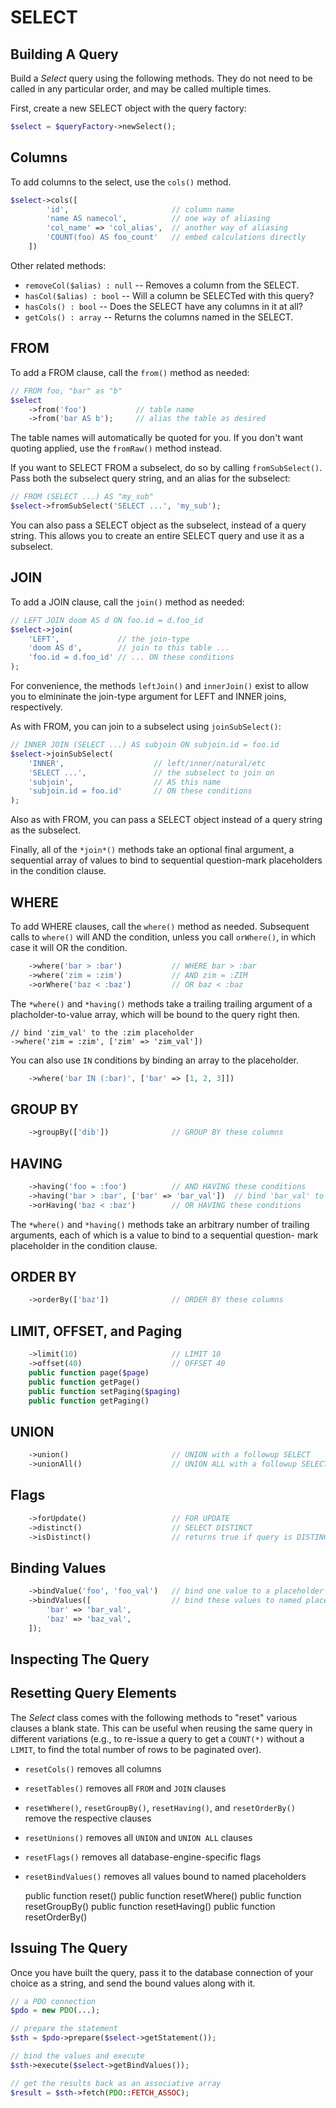 # SELECT

## Building A Query

Build a _Select_ query using the following methods. They do not need to
be called in any particular order, and may be called multiple times.

First, create a new SELECT object with the query factory:

```php
$select = $queryFactory->newSelect();
```

## Columns

To add columns to the select, use the `cols()` method.

```php
$select->cols([
        'id',                       // column name
        'name AS namecol',          // one way of aliasing
        'col_name' => 'col_alias',  // another way of aliasing
        'COUNT(foo) AS foo_count'   // embed calculations directly
    ])
```

Other related methods:

- `removeCol($alias) : null` -- Removes a column from the SELECT.
- `hasCol($alias) : bool` -- Will a column be SELECTed with this query?
- `hasCols() : bool` -- Does the SELECT have any columns in it at all?
- `getCols() : array` -- Returns the columns named in the SELECT.


## FROM

To add a FROM clause, call the `from()` method as needed:

```php
// FROM foo, "bar" as "b"
$select
    ->from('foo')           // table name
    ->from('bar AS b');     // alias the table as desired
```

The table names will automatically be quoted for you. If you don't want
quoting applied, use the `fromRaw()` method instead.

If you want to SELECT FROM a subselect, do so by calling `fromSubSelect()`.
Pass both the subselect query string, and an alias for the subselect:

```php
// FROM (SELECT ...) AS "my_sub"
$select->fromSubSelect('SELECT ...', 'my_sub');
```

You can also pass a SELECT object as the subselect, instead of a query string.
This allows you to create an entire SELECT query and use it as a subselect.


## JOIN

To add a JOIN clause, call the `join()` method as needed:

```php
// LEFT JOIN doom AS d ON foo.id = d.foo_id
$select->join(
    'LEFT',             // the join-type
    'doom AS d',        // join to this table ...
    'foo.id = d.foo_id' // ... ON these conditions
);
```

For convenience, the methods `leftJoin()` and `innerJoin()` exist to allow you
to elmininate the join-type argument for LEFT and INNER joins, respectively.

As with FROM, you can join to a subselect using `joinSubSelect()`:

```php
// INNER JOIN (SELECT ...) AS subjoin ON subjoin.id = foo.id
$select->joinSubSelect(
    'INNER',                    // left/inner/natural/etc
    'SELECT ...',               // the subselect to join on
    'subjoin',                  // AS this name
    'subjoin.id = foo.id'       // ON these conditions
);
```

Also as with FROM, you can pass a SELECT object instead of a query string as the
subselect.

Finally, all of the `*join*()` methods take an optional final argument, a
sequential array of values to bind to sequential question-mark placeholders in
the condition clause.


## WHERE

To add WHERE clauses, call the `where()` method as needed. Subsequent calls to
`where()` will AND the condition, unless you call `orWhere()`, in which case it
will OR the condition.

```php
    ->where('bar > :bar')           // WHERE bar > :bar
    ->where('zim = :zim')           // AND zim = :ZIM
    ->orWhere('baz < :baz')         // OR baz < :baz
```

The `*where()` and `*having()` methods take a trailing trailing argument of a
placholder-to-value array, which will be bound to the query right then.

    // bind 'zim_val' to the :zim placeholder
    ->where('zim = :zim', ['zim' => 'zim_val'])
    
You can also use `IN` conditions by binding an array to the placeholder.

```php
    ->where('bar IN (:bar)', ['bar' => [1, 2, 3]])
```

## GROUP BY

```php
    ->groupBy(['dib'])              // GROUP BY these columns
```

## HAVING

```php
    ->having('foo = :foo')          // AND HAVING these conditions
    ->having('bar > :bar', ['bar' => 'bar_val'])  // bind 'bar_val' to the :bar placeholder
    ->orHaving('baz < :baz')        // OR HAVING these conditions
```

The `*where()` and `*having()` methods take an arbitrary number of
trailing arguments, each of which is a value to bind to a sequential question-
mark placeholder in the condition clause.

## ORDER BY

```php
    ->orderBy(['baz'])              // ORDER BY these columns
```

## LIMIT, OFFSET, and Paging

```php
    ->limit(10)                     // LIMIT 10
    ->offset(40)                    // OFFSET 40
    public function page($page)
    public function getPage()
    public function setPaging($paging)
    public function getPaging()
```

## UNION

```php
    ->union()                       // UNION with a followup SELECT
    ->unionAll()                    // UNION ALL with a followup SELECT
```

## Flags

```php
    ->forUpdate()                   // FOR UPDATE
    ->distinct()                    // SELECT DISTINCT
    ->isDistinct()                  // returns true if query is DISTINCT
```

## Binding Values

```php
    ->bindValue('foo', 'foo_val')   // bind one value to a placeholder
    ->bindValues([                  // bind these values to named placeholders
        'bar' => 'bar_val',
        'baz' => 'baz_val',
    ]);
```

## Inspecting The Query


## Resetting Query Elements

The _Select_ class comes with the following methods to "reset" various clauses
a blank state. This can be useful when reusing the same query in different
variations (e.g., to re-issue a query to get a `COUNT(*)` without a `LIMIT`, to
find the total number of rows to be paginated over).

- `resetCols()` removes all columns
- `resetTables()` removes all `FROM` and `JOIN` clauses
- `resetWhere()`, `resetGroupBy()`, `resetHaving()`, and `resetOrderBy()`
  remove the respective clauses
- `resetUnions()` removes all `UNION` and `UNION ALL` clauses
- `resetFlags()` removes all database-engine-specific flags
- `resetBindValues()` removes all values bound to named placeholders

    public function reset()
    public function resetWhere()
    public function resetGroupBy()
    public function resetHaving()
    public function resetOrderBy()

## Issuing The Query

Once you have built the query, pass it to the database connection of your
choice as a string, and send the bound values along with it.

```php
// a PDO connection
$pdo = new PDO(...);

// prepare the statement
$sth = $pdo->prepare($select->getStatement());

// bind the values and execute
$sth->execute($select->getBindValues());

// get the results back as an associative array
$result = $sth->fetch(PDO::FETCH_ASSOC);
```
